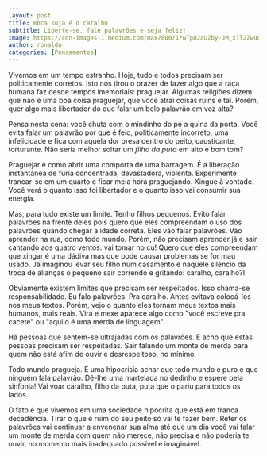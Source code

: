 ```yaml
---
layout: post
title: Boca suja é o caralho
subtitle: Liberte-se, fale palavrões e seja feliz!
image: https://cdn-images-1.medium.com/max/800/1*wTpD2aUZby-JM_xTl2ZwuQ.jpeg
author: ronaldo
categories: [Pensamentos]
---
```


Vivemos em um tempo estranho. Hoje, tudo e todos precisam ser
politicamente corretos. Isto nos tirou o prazer de fazer algo que a
raça humana faz desde tempos imemoriais: praguejar. Algumas religiões
dizem que não é uma boa coisa praguejar, que você atrai coisas ruins e
tal.  Porém, quer algo mais libertador do que falar um belo palavrão
em voz alta?

Pensa nesta cena: você chuta com o mindinho do pé a quina da
porta. Você evita falar um palavrão por que é feio, politicamente
incorreto, uma infelicidade e fica com aquela dor presa dentro do
peito, causticante, torturante. Não seria melhor soltar um *filho da
puta* em alto e bom tom?

Praguejar é como abrir uma comporta de uma barragem. É a liberação
instantânea de fúria concentrada, devastadora, violenta. Experimente
trancar-se em um quarto e ficar meia hora praguejando. Xingue à
vontade.  Você verá o quanto isso foi libertador e o quanto isso vai
consumir sua energia.

Mas, para tudo existe um limite. Tenho filhos pequenos. Evito falar
palavrões na frente deles pois quero que eles compreendam o uso dos
palavrões quando chegar a idade correta. Eles vão falar palavrões. Vão
aprender na rua, como todo mundo. Porém, não precisam aprender já e
sair cantando aos quatro ventos: vai tomar no cu! Quero que eles
compreendam que xingar é uma dádiva mas que pode causar problemas se
for mau usado.  Já imaginou levar seu filho num casamento e naquele
silêncio da troca de alianças o pequeno sair correndo e gritando:
caralho, caralho?!

Obviamente existem limites que precisam ser respeitados. Isso chama-se
responsabilidade. Eu falo palavrões. Pra caralho. Antes evitava
colocá-los nos meus textos. Porém, vejo o quanto eles tornam meus
textos mais humanos, mais reais. Vira e mexe aparece algo como "você
escreve pra cacete" ou "aquilo é uma merda de linguagem".

Há pessoas que sentem-se ultrajadas com os palavrões. E acho que estas
pessoas precisam ser respeitadas. Sair falando um monte de merda para
quem não está afim de ouvir é desrespeitoso, no mínimo.

Todo mundo pragueja. É uma hipocrisia achar que todo mundo é puro e
que ninguém fala palavrão. Dê-lhe uma martelada no dedinho e espere
pela sinfonia! Vai voar caralho, filho da puta, puta que o pariu para
todos os lados.

O fato é que vivemos em uma sociedade hipócrita que está em franca
decadência. Tirar o que é ruim do seu peito só vai te fazer bem. Reter
os palavrões vai continuar a envenenar sua alma até que um dia você
vai falar um monte de merda com quem não merece, não precisa e não
poderia te ouvir, no momento mais inadequado possível e imaginável.
